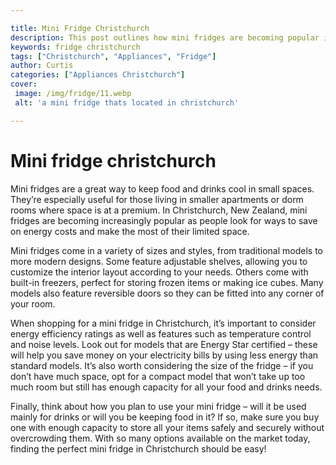```yaml
---

title: Mini Fridge Christchurch
description: This post outlines how mini fridges are becoming popular in Christchurch, New Zealand, due to their efficient use of space and energy savings, so if you're looking for a way to keep your food and drinks cool in a small space, read on!
keywords: fridge christchurch
tags: ["Christchurch", "Appliances", "Fridge"]
author: Curtis
categories: ["Appliances Christchurch"]
cover: 
 image: /img/fridge/11.webp
 alt: 'a mini fridge thats located in christchurch'

---
```


# Mini fridge christchurch 

Mini fridges are a great way to keep food and drinks cool in small spaces. They’re especially useful for those living in smaller apartments or dorm rooms where space is at a premium. In Christchurch, New Zealand, mini fridges are becoming increasingly popular as people look for ways to save on energy costs and make the most of their limited space.

Mini fridges come in a variety of sizes and styles, from traditional models to more modern designs. Some feature adjustable shelves, allowing you to customize the interior layout according to your needs. Others come with built-in freezers, perfect for storing frozen items or making ice cubes. Many models also feature reversible doors so they can be fitted into any corner of your room.

When shopping for a mini fridge in Christchurch, it’s important to consider energy efficiency ratings as well as features such as temperature control and noise levels. Look out for models that are Energy Star certified – these will help you save money on your electricity bills by using less energy than standard models. It’s also worth considering the size of the fridge – if you don’t have much space, opt for a compact model that won’t take up too much room but still has enough capacity for all your food and drinks needs.

Finally, think about how you plan to use your mini fridge – will it be used mainly for drinks or will you be keeping food in it? If so, make sure you buy one with enough capacity to store all your items safely and securely without overcrowding them. With so many options available on the market today, finding the perfect mini fridge in Christchurch should be easy!